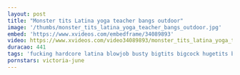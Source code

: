 ```yaml
---
layout: post
title: "Monster tits Latina yoga teacher bangs outdoor"
image: '/thumbs/monster_tits_latina_yoga_teacher_bangs_outdoor.jpg'
embed: 'https://www.xvideos.com/embedframe/34089893'
video: https://www.xvideos.com/video34089893/monster_tits_latina_yoga_teacher_bangs_outdoor
duracao: 441
tags: 'fucking hardcore latina blowjob busty bigtits bigcock hugetits beautiful public spanish brazilian latinas mexican latino portuguese'
pornstars: victoria-june
---
```

